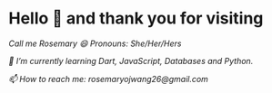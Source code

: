 # Hello 👋 and thank you for visiting

*_Call me Rosemary_*
_😄 Pronouns: *She/Her/Hers*_

_🌱 I’m currently learning Dart, JavaScript, Databases and Python._

_📫 How to reach me: rosemaryojwang26@gmail.com_

<!--
**RosemaryOjwang/RosemaryOjwang** is a ✨ _special_ ✨ repository because its `README.md` (this file) appears on your GitHub profile.

Here are some ideas to get you started:

- 🔭 I’m currently working on ...
- 🌱 I’m currently learning Dart, JavaScript, Databases and Python.
- 👯 I’m looking to collaborate on ...
- 🤔 I’m looking for help with ...
- 💬 Ask me about ...
- 📫 How to reach me: rosemaryojwang26@gmail.com 
- _😄 Pronouns: *She/Her/Hers*_
- ⚡ Fun fact: ...
-->

